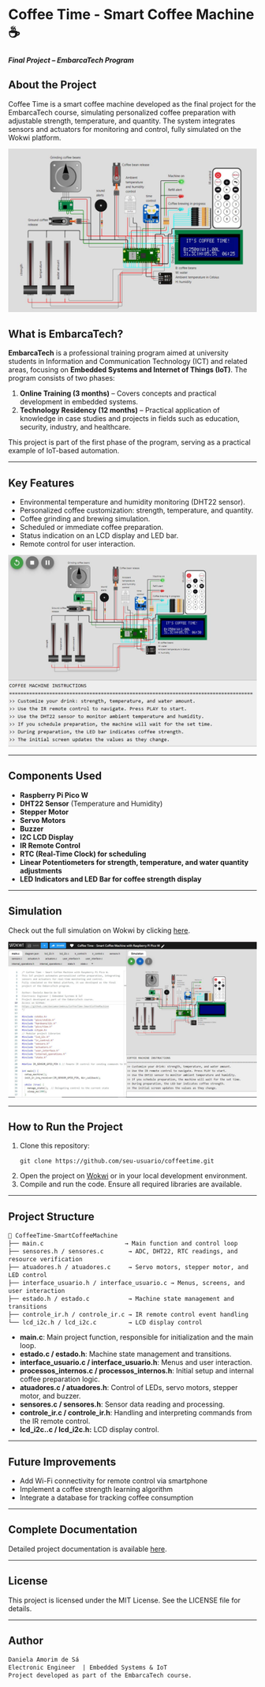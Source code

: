 # Coffee Time - Smart Coffee Machine ☕ 
**_Final Project – EmbarcaTech Program_**  

## About the Project
Coffee Time is a smart coffee machine developed as the final project for the EmbarcaTech course, simulating personalized coffee preparation with adjustable strength, temperature, and quantity. The system integrates sensors and actuators for monitoring and control, fully simulated on the Wokwi platform.

![cIRCUITO DESENVOLVIDO](media/1.JPG)

## What is EmbarcaTech? 
**EmbarcaTech** is a professional training program aimed at university students in Information and Communication Technology (ICT) and related areas, focusing on **Embedded Systems and Internet of Things (IoT)**. The program consists of two phases:

1. **Online Training (3 months)** – Covers concepts and practical development in embedded systems.
2. **Technology Residency (12 months)** – Practical application of knowledge in case studies and projects in fields such as education, security, industry, and healthcare.
   
This project is part of the first phase of the program, serving as a practical example of IoT-based automation.

---

## Key Features
- Environmental temperature and humidity monitoring (DHT22 sensor).
- Personalized coffee customization: strength, temperature, and quantity.
- Coffee grinding and brewing simulation.
- Scheduled or immediate coffee preparation.
- Status indication on an LCD display and LED bar.
- Remote control for user interaction.

![cIRCUITO DESENVOLVIDO](media/5.JPG)

---

## Components Used
- **Raspberry Pi Pico W**
- **DHT22 Sensor** (Temperature and Humidity)
- **Stepper Motor**
- **Servo Motors**
- **Buzzer**
- **I2C LCD Display**
- **IR Remote Control**
- **RTC (Real-Time Clock) for scheduling**
- **Linear Potentiometers for strength, temperature, and water quantity adjustments**
- **LED Indicators and LED Bar for coffee strength display**
  
---

##  Simulation  
Check out the full simulation on Wokwi by clicking [here](https://wokwi.com/projects/422226074874479617). 

![cIRCUITO DESENVOLVIDO](media/7.JPG)

---

## How to Run the Project
1. Clone this repository: 
   ```
   git clone https://github.com/seu-usuario/coffeetime.git
   ```
2. Open the project on [Wokwi](https://wokwi.com) or in your local development environment.
3. Compile and run the code. Ensure all required libraries are available.

---

## Project Structure

```
📂 CoffeeTime-SmartCoffeeMachine
├── main.c                       → Main function and control loop
├── sensores.h / sensores.c       → ADC, DHT22, RTC readings, and resource verification
├── atuadores.h / atuadores.c     → Servo motors, stepper motor, and LED control
├── interface_usuario.h / interface_usuario.c → Menus, screens, and user interaction
├── estado.h / estado.c           → Machine state management and transitions
├── controle_ir.h / controle_ir.c → IR remote control event handling
└── lcd_i2c.h / lcd_i2c.c         → LCD display control
```

- **main.c**: Main project function, responsible for initialization and the main loop.
- **estado.c / estado.h**: Machine state management and transitions.
- **interface_usuario.c / interface_usuario.h**: Menus and user interaction.
- **processos_internos.c / processos_internos.h**: Initial setup and internal coffee preparation logic.
- **atuadores.c / atuadores.h**: Control of LEDs, servo motors, stepper motor, and buzzer.
- **sensores.c / sensores.h**:  Sensor data reading and processing.
- **controle_ir.c / controle_ir.h**: Handling and interpreting commands from the IR remote control.
- **lcd_i2c..c / lcd_i2c.h:** LCD display control.
  
---

## Future Improvements
- Add Wi-Fi connectivity for remote control via smartphone
- Implement a coffee strength learning algorithm
- Integrate a database for tracking coffee consumption

---

## Complete Documentation
Detailed project documentation is available [here](https://github.com/daniamorimdesa/CoffeeTime-SmartCoffeeMachine/tree/main/docs).

---

## License
This project is licensed under the MIT License. See the LICENSE file for details.

---

##   Author
```
Daniela Amorim de Sá
Electronic Engineer  | Embedded Systems & IoT
Project developed as part of the EmbarcaTech course.
```
